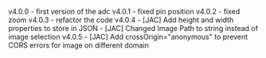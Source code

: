 v4.0.0 - first version of the adc
v4.0.1 - fixed pin position
v4.0.2 - fixed zoom
v4.0.3 - refactor the code
v4.0.4 - [JAC] Add height and width properties to store in JSON
         - [JAC] Changed Image Path to string instead of image selection
v4.0.5 - [JAC] Add crossOrigin="anonymous" to prevent CORS errors for image on different domain

